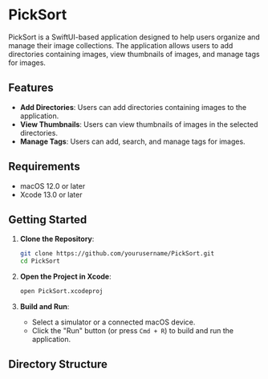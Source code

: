 # PickSort

PickSort is a SwiftUI-based application designed to help users organize and manage their image collections. The application allows users to add directories containing images, view thumbnails of images, and manage tags for images.

## Features

- **Add Directories**: Users can add directories containing images to the application.
- **View Thumbnails**: Users can view thumbnails of images in the selected directories.
- **Manage Tags**: Users can add, search, and manage tags for images.

## Requirements

- macOS 12.0 or later
- Xcode 13.0 or later

## Getting Started

1. **Clone the Repository**:
   ```sh
   git clone https://github.com/yourusername/PickSort.git
   cd PickSort
   ```

2. **Open the Project in Xcode**:
   ```sh
   open PickSort.xcodeproj
   ```

3. **Build and Run**:
   - Select a simulator or a connected macOS device.
   - Click the "Run" button (or press `Cmd + R`) to build and run the application.

## Directory Structure

